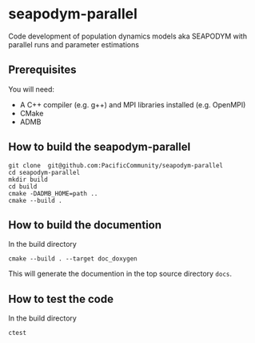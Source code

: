 # seapodym-parallel
Code development of population dynamics models aka SEAPODYM with parallel runs and parameter estimations

## Prerequisites

You will need:
 * A C++ compiler (e.g. g++) and MPI libraries installed (e.g. OpenMPI)
 * CMake
 * ADMB


## How to build the seapodym-parallel

```
git clone  git@github.com:PacificCommunity/seapodym-parallel
cd seapodym-parallel
mkdir build
cd build
cmake -DADMB_HOME=path ..
cmake --build .
```

## How to build the documention

In the build directory
```
cmake --build . --target doc_doxygen
```
This will generate the documention in the top source directory `docs`.

## How to test the code

In the build directory
```
ctest
```
